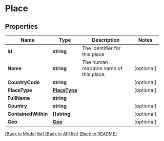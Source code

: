 # Place

## Properties

Name | Type | Description | Notes
------------ | ------------- | ------------- | -------------
**Id** | **string** | The identifier for this place | 
**Name** | **string** | The human readable name of this place. | [optional] 
**CountryCode** | **string** |  | [optional] 
**PlaceType** | [**PlaceType**](PlaceType.md) |  | [optional] 
**FullName** | **string** |  | 
**Country** | **string** |  | [optional] 
**ContainedWithin** | **[]string** |  | [optional] 
**Geo** | [**Geo**](Geo.md) |  | [optional] 

[[Back to Model list]](../README.md#documentation-for-models) [[Back to API list]](../README.md#documentation-for-api-endpoints) [[Back to README]](../README.md)



